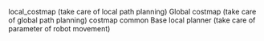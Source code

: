 local_costmap (take care of local path planning)
Global costmap (take care of global path planning)
costmap common 
Base local planner (take care of parameter of robot movement)
